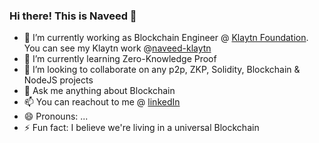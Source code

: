 ### Hi there! This is Naveed 👋


- 🔭 I’m currently working as Blockchain Engineer @ [Klaytn Foundation](https://github.com/klaytn). You can see my Klaytn work @[naveed-klaytn](https://github.com/naveed-klaytn)
- 🌱 I’m currently learning Zero-Knowledge Proof
- 👯 I’m looking to collaborate on any p2p, ZKP, Solidity, Blockchain & NodeJS projects
- 💬 Ask me anything about Blockchain
- 📫 You can reachout to me @ [linkedIn](https://www.linkedin.com/in/naveed949/)
- 😄 Pronouns: ...
- ⚡ Fun fact: I believe we're living in a universal Blockchain
